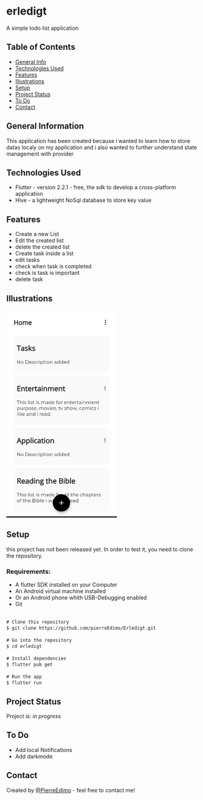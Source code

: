 # erledigt

A simple todo list application

## Table of Contents
* [General Info](#general-information)
* [Technologies Used](#technologies-used)
* [Features](#features)
* [Illustrations](#illustrations)
* [Setup](#setup)
* [Project Status](#project-status)
* [To Do](#to-do)
* [Contact](#contact)


## General Information
This application has been created because i wanted to learn how to store datas localy on my application 
and i also wanted to further understand state management with provider

## Technologies Used
- Flutter - version 2.2.1 - free, the sdk to develop a cross-platform application
- Hive - a lightweight NoSql database to store key value



## Features
- Create a new List 
- Edit the created list
- delete the created list
- Create task inside a list
- edit tasks
- check  when task is completed
- check is task is important
- delete task
## Illustrations
![](https://github.com/pierreEdimo/Erledigt/blob/main/image/erledigt.PNG)

## Setup
this project has not been released yet. In order to test it, 
you need to clone the repository.
   ### Requirements:
   - A flutter SDK installed on your Computer
   - An Android virtual machine installed
   - Or an Android phone whith USB-Debugging enabled
   - Git

```

# Clone this repository
$ git clone https://github.com/pierreEdimo/Erledigt.git

# Go into the repository
$ cd erledigt

# Install dependencies
$ flutter pub get

# Run the app
$ flutter run

```

## Project Status
Project is: _in progress_

## To Do

- Add local Notifications 
- Add darkmode


## Contact
Created by [@PierreEdimo](https://www.patricedimo.com/) - feel free to contact me!
